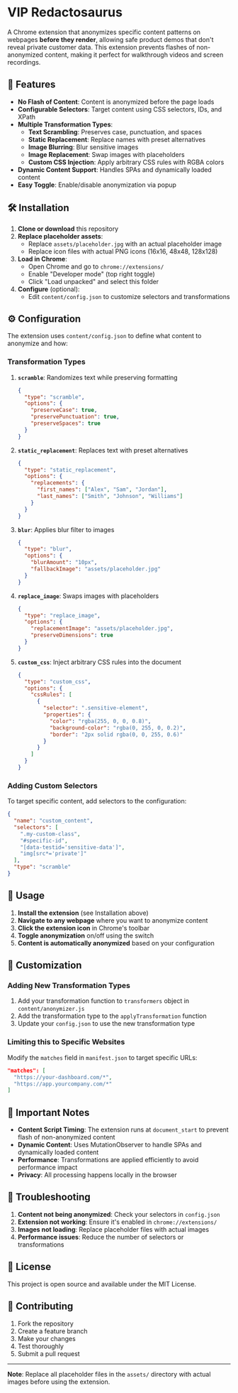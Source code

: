 # VIP Redactosaurus

A Chrome extension that anonymizes specific content patterns on webpages **before they render**, allowing safe product demos that don't reveal private customer data. This extension prevents flashes of non-anonymized content, making it perfect for walkthrough videos and screen recordings.

## 🚀 Features

- **No Flash of Content**: Content is anonymized before the page loads
- **Configurable Selectors**: Target content using CSS selectors, IDs, and XPath
- **Multiple Transformation Types**:
  - **Text Scrambling**: Preserves case, punctuation, and spaces
  - **Static Replacement**: Replace names with preset alternatives
  - **Image Blurring**: Blur sensitive images
  - **Image Replacement**: Swap images with placeholders
  - **Custom CSS Injection**: Apply arbitrary CSS rules with RGBA colors
- **Dynamic Content Support**: Handles SPAs and dynamically loaded content
- **Easy Toggle**: Enable/disable anonymization via popup

## 🛠 Installation

1. **Clone or download** this repository
2. **Replace placeholder assets**:
   - Replace `assets/placeholder.jpg` with an actual placeholder image
   - Replace icon files with actual PNG icons (16x16, 48x48, 128x128)
3. **Load in Chrome**:
   - Open Chrome and go to `chrome://extensions/`
   - Enable "Developer mode" (top right toggle)
   - Click "Load unpacked" and select this folder
4. **Configure** (optional):
   - Edit `content/config.json` to customize selectors and transformations

## ⚙️ Configuration

The extension uses `content/config.json` to define what content to anonymize and how:

### Transformation Types

1. **`scramble`**: Randomizes text while preserving formatting
   ```json
   {
     "type": "scramble",
     "options": {
       "preserveCase": true,
       "preservePunctuation": true,
       "preserveSpaces": true
     }
   }
   ```

2. **`static_replacement`**: Replaces text with preset alternatives
   ```json
   {
     "type": "static_replacement",
     "options": {
       "replacements": {
         "first_names": ["Alex", "Sam", "Jordan"],
         "last_names": ["Smith", "Johnson", "Williams"]
       }
     }
   }
   ```

3. **`blur`**: Applies blur filter to images
   ```json
   {
     "type": "blur",
     "options": {
       "blurAmount": "10px",
       "fallbackImage": "assets/placeholder.jpg"
     }
   }
   ```

4. **`replace_image`**: Swaps images with placeholders
   ```json
   {
     "type": "replace_image",
     "options": {
       "replacementImage": "assets/placeholder.jpg",
       "preserveDimensions": true
     }
   }
   ```

5. **`custom_css`**: Inject arbitrary CSS rules into the document
   ```json
   {
     "type": "custom_css",
     "options": {
       "cssRules": [
         {
           "selector": ".sensitive-element",
           "properties": {
             "color": "rgba(255, 0, 0, 0.8)",
             "background-color": "rgba(0, 255, 0, 0.2)",
             "border": "2px solid rgba(0, 0, 255, 0.6)"
           }
         }
       ]
     }
   }
   ```

### Adding Custom Selectors

To target specific content, add selectors to the configuration:

```json
{
  "name": "custom_content",
  "selectors": [
    ".my-custom-class",
    "#specific-id",
    "[data-testid='sensitive-data']",
    "img[src*='private']"
  ],
  "type": "scramble"
}
```

## 🎯 Usage

1. **Install the extension** (see Installation above)
2. **Navigate to any webpage** where you want to anonymize content
3. **Click the extension icon** in Chrome's toolbar
4. **Toggle anonymization** on/off using the switch
5. **Content is automatically anonymized** based on your configuration

## 🔧 Customization

### Adding New Transformation Types

1. Add your transformation function to `transformers` object in `content/anonymizer.js`
2. Add the transformation type to the `applyTransformation` function
3. Update your `config.json` to use the new transformation type

### Limiting this to Specific Websites

Modify the `matches` field in `manifest.json` to target specific URLs:

```json
"matches": [
  "https://your-dashboard.com/*",
  "https://app.yourcompany.com/*"
]
```

## 🚨 Important Notes

- **Content Script Timing**: The extension runs at `document_start` to prevent flash of non-anonymized content
- **Dynamic Content**: Uses MutationObserver to handle SPAs and dynamically loaded content
- **Performance**: Transformations are applied efficiently to avoid performance impact
- **Privacy**: All processing happens locally in the browser

## 🐛 Troubleshooting

1. **Content not being anonymized**: Check your selectors in `config.json`
2. **Extension not working**: Ensure it's enabled in `chrome://extensions/`
3. **Images not loading**: Replace placeholder files with actual images
4. **Performance issues**: Reduce the number of selectors or transformations

## 📝 License

This project is open source and available under the MIT License.

## 🤝 Contributing

1. Fork the repository
2. Create a feature branch
3. Make your changes
4. Test thoroughly
5. Submit a pull request

---

**Note**: Replace all placeholder files in the `assets/` directory with actual images before using the extension.
